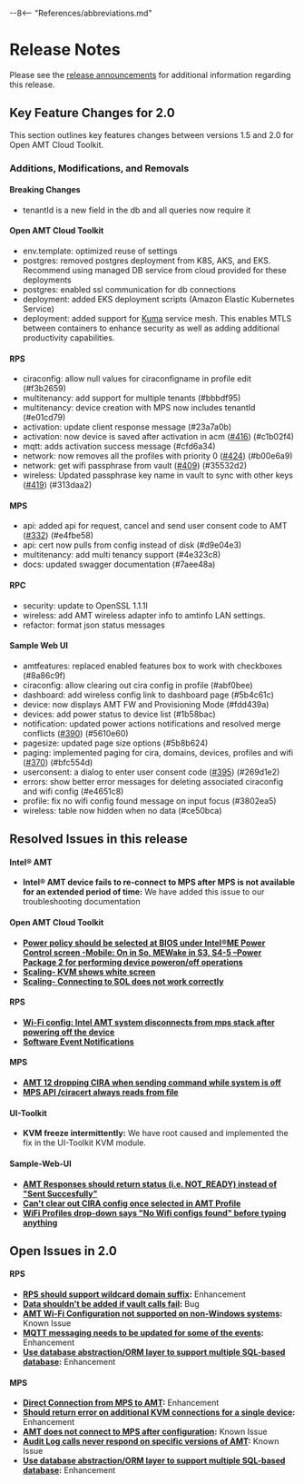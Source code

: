 --8<-- "References/abbreviations.md"
# Release Notes
Please see the [release announcements](announcements.md) for additional information regarding this release.

## Key Feature Changes for 2.0
This section outlines key features changes between versions 1.5 and 2.0 for Open AMT Cloud Toolkit.

### Additions, Modifications, and Removals
#### Breaking Changes
- tenantId is a new field in the db and all queries now require it
#### Open AMT Cloud Toolkit
- env.template: optimized reuse of settings
- postgres: removed postgres deployment from K8S, AKS, and EKS.  Recommend using managed DB service from cloud provided for these deployments
- postgres: enabled ssl communication for db connections
- deployment: added EKS deployment scripts (Amazon Elastic Kubernetes Service)
- deployment: added support for [Kuma](https://konghq.com/blog/introducing-kuma-universal-service-mesh/) service mesh.  This enables MTLS between containers to enhance security as well as adding additional productivity capabilities.
#### RPS
- ciraconfig: allow null values for ciraconfigname in profile edit (#f3b2659)
- multitenancy: add support for multiple tenants (#bbbdf95)
- multitenancy: device creation with MPS now includes tenantId (#e01cd79)
- activation: update client response message (#23a7a0b)
- activation: now device is saved after activation in acm ([#416](https://github.com/open-amt-cloud-toolkit/rps/issues/416)) (#c1b02f4)
- mqtt: adds activation success message (#cfd6a34)
- network: now removes all the profiles with priority 0 ([#424](https://github.com/open-amt-cloud-toolkit/rps/issues/424)) (#b00e6a9)
- network: get wifi passphrase from vault ([#409](https://github.com/open-amt-cloud-toolkit/rps/issues/409)) (#35532d2)
- wireless: Updated passphrase key name in vault to sync with other keys ([#419](https://github.com/open-amt-cloud-toolkit/rps/issues/419)) (#313daa2)
#### MPS
- api: added api for request, cancel and send user consent code to AMT ([#332](https://github.com/open-amt-cloud-toolkit/mps/issues/332)) (#e4fbe58)
- api: cert now pulls from config instead of disk (#d9e04e3)
- multitenancy: add multi tenancy support (#4e323c8)
- docs: updated swagger documentation (#7aee48a)
#### RPC
- security: update to OpenSSL 1.1.1l
- wireless: add AMT wireless adapter info to amtinfo LAN settings.
- refactor: format json status messages
#### Sample Web UI
- amtfeatures: replaced enabled features box to work with checkboxes (#8a86c9f)
- ciraconfig: allow clearing out cira config in profile (#abf0bee)
- dashboard: add wireless config link to dashboard page (#5b4c61c)
- device: now displays AMT FW and Provisioning Mode (#fdd439a)
- devices: add power status to device list (#1b58bac)
- notification: updated power actions notifications and resolved merge conflicts ([#390](https://github.com/open-amt-cloud-toolkit/rps/issues/390)) (#5610e60)
- pagesize: updated page size options (#5b8b624)
- paging: implemented paging for cira, domains, devices, profiles and wifi ([#370](https://github.com/open-amt-cloud-toolkit/rps/issues/370)) (#bfc554d)
- userconsent: a dialog to enter user consent code ([#395](https://github.com/open-amt-cloud-toolkit/rps/issues/395)) (#269d1e2)
- errors: show better error messages for deleting associated ciraconfig and wifi config (#e4651c8)
- profile: fix no wifi config found message on input focus (#3802ea5)
- wireless: table now hidden when no data (#ce50bca)

## Resolved Issues in this release
#### Intel&reg; AMT
- **Intel&reg; AMT device fails to re-connect to MPS after MPS is not available for an extended period of time:** We have added this issue to our troubleshooting documentation
#### Open AMT Cloud Toolkit
- **[Power policy should be selected at BIOS under Intel®ME Power Control screen -Mobile: On in So, MEWake in S3, S4-5 –Power Package 2 for performing device poweron/off operations](https://github.com/open-amt-cloud-toolkit/open-amt-cloud-toolkit/issues/19)**
- **[Scaling- KVM shows white screen](https://github.com/open-amt-cloud-toolkit/open-amt-cloud-toolkit/issues/39)**
- **[Scaling- Connecting to SOL does not work correctly](https://github.com/open-amt-cloud-toolkit/open-amt-cloud-toolkit/issues/40)**
#### RPS
- **[Wi-Fi config: Intel AMT system disconnects from mps stack after powering off the device](https://github.com/open-amt-cloud-toolkit/rps/issues/350)**
- **[Software Event Notifications](https://github.com/open-amt-cloud-toolkit/rps/issues/9)**
#### MPS
- **[AMT 12 dropping CIRA when sending command while system is off](https://github.com/open-amt-cloud-toolkit/mps/issues/196)**
- **[MPS API /ciracert always reads from file](https://github.com/open-amt-cloud-toolkit/mps/issues/294)**
#### UI-Toolkit
- **KVM freeze intermittently:** We have root caused and implemented the fix in the UI-Toolkit KVM module.
#### Sample-Web-UI
- **[AMT Responses should return status (i.e. NOT_READY) instead of "Sent Succesfully"](https://github.com/open-amt-cloud-toolkit/sample-web-ui/issues/276)**
- **[Can't clear out CIRA config once selected in AMT Profile](https://github.com/open-amt-cloud-toolkit/sample-web-ui/issues/367)**
- **[WiFi Profiles drop-down says "No Wifi configs found" before typing anything](https://github.com/open-amt-cloud-toolkit/sample-web-ui/issues/368)**

## Open Issues in 2.0
#### RPS
- **[RPS should support wildcard domain suffix](https://github.com/open-amt-cloud-toolkit/rps/issues/97):** Enhancement
- **[Data shouldn't be added if vault calls fail](https://github.com/open-amt-cloud-toolkit/rps/issues/254):** Bug
- **[AMT Wi-Fi Configuration not supported on non-Windows systems](https://github.com/open-amt-cloud-toolkit/rps/issues/349):** Known Issue
- **[MQTT messaging needs to be updated for some of the events](https://github.com/open-amt-cloud-toolkit/rps/issues/381):** Enhancement
- **[Use database abstraction/ORM layer to support multiple SQL-based database](https://github.com/open-amt-cloud-toolkit/rps/issues/414):** Enhancement
#### MPS
- **[Direct Connection from MPS to AMT](https://github.com/open-amt-cloud-toolkit/mps/issues/10):** Enhancement
- **[Should return error on additional KVM connections for a single device](https://github.com/open-amt-cloud-toolkit/mps/issues/104):** Enhancement
- **[AMT does not connect to MPS after configuration](https://github.com/open-amt-cloud-toolkit/mps/issues/300):** Known Issue
- **[Audit Log calls never respond on specific versions of AMT](https://github.com/open-amt-cloud-toolkit/mps/issues/301):** Known Issue
- **[Use database abstraction/ORM layer to support multiple SQL-based database](https://github.com/open-amt-cloud-toolkit/mps/issues/360):** Enhancement


